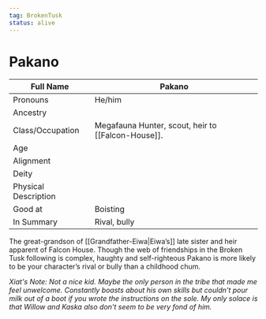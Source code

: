 ```yaml
---
tag: BrokenTusk
status: alive
---
```

# Pakano

| Full Name            | Pakano                       |
| -------------------- | ---------------------------- |
| Pronouns             | He/him                       |
| Ancestry             |  |
| Class/Occupation     | Megafauna Hunter, scout, heir to [[Falcon-House]]. |
| Age                  |                              |
| Alignment            |                              |
| Deity                |                              |
| Physical Description |                              |
| Good at              | Boisting                     |
| In Summary           | Rival, bully                 |

The great-grandson of [[Grandfather-Eiwa|Eiwa’s]] late sister and heir apparent of Falcon House.  Though the web of friendships in the Broken Tusk following is complex, haughty and self-righteous Pakano is more likely to be your character’s rival or bully than a childhood chum.

*Xiat's Note: Not a nice kid. Maybe the only person in the tribe that made me feel unwelcome. Constantly boasts about his own skills but couldn't pour milk out of a boot if you wrote the instructions on the sole. My only solace is that Willow and Kaska also don't seem to be very fond of him.* 